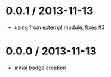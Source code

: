 
0.0.1 / 2013-11-13
==================

  * using from external module, fixes #3

0.0.0 / 2013-11-13
==================

  * initial badge creation
